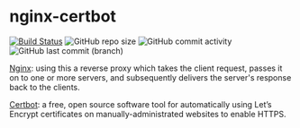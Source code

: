 # nginx-certbot

[![Build Status](https://drone.theautomation.nl/api/badges/theautomation/nginx-certbot/status.svg)](https://drone.theautomation.nl/theautomation/nginx-certbot)
![GitHub repo size](https://img.shields.io/github/repo-size/theautomation/nginx-certbot?logo=Github)
![GitHub commit activity](https://img.shields.io/github/commit-activity/y/theautomation/nginx-certbot?logo=github)
![GitHub last commit (branch)](https://img.shields.io/github/last-commit/theautomation/nginx-certbot/main?logo=github)

[Nginx](https://www.nginx.com/): using this a reverse proxy which takes the client request, passes it on to one or more servers, and subsequently delivers the server's response back to the clients.

[Certbot](https://www.nginx.com/): a free, open source software tool for automatically using Let’s Encrypt certificates on manually-administrated websites to enable HTTPS.
